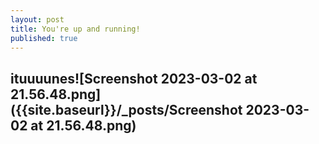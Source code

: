 ```yaml
---
layout: post
title: You're up and running!
published: true
---
```

## ituuuunes![Screenshot 2023-03-02 at 21.56.48.png]({{site.baseurl}}/_posts/Screenshot 2023-03-02 at 21.56.48.png)
